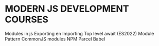 # MODERN JS DEVELOPMENT COURSES

Modules in js
Exporting en Importing 
Top level await (ES2022)
Module Pattern
CommonJS modules
NPM
Parcel
Babel